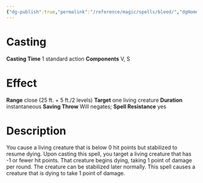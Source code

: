 ```yaml
---
{"dg-publish":true,"permalink":"/reference/magic/spells/bleed/","dgHomeLink":true,"dgPassFrontmatter":false}
---
```



# Casting
**Casting Time** 1 standard action
**Components** V, S

# Effect
**Range** close (25 ft. + 5 ft./2 levels)
**Target** one living creature
**Duration** instantaneous
**Saving Throw** Will negates; **Spell Resistance** yes

# Description
You cause a living creature that is below 0 hit points but stabilized to resume dying. Upon casting this spell, you target a living creature that has -1 or fewer hit points. That creature begins dying, taking 1 point of damage per round. The creature can be stabilized later normally. This spell causes a creature that is dying to take 1 point of damage.